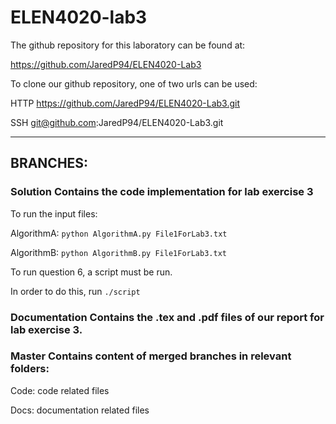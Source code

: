 # ELEN4020-lab3

The github repository for this laboratory can be found at: 

https://github.com/JaredP94/ELEN4020-Lab3 

To clone our github repository, one of two urls can be used: 

HTTP https://github.com/JaredP94/ELEN4020-Lab3.git 

SSH git@github.com:JaredP94/ELEN4020-Lab3.git

---------------------------------------------------------------------------
## BRANCHES:

### Solution      Contains the code implementation for lab exercise 3

To run the input files:

AlgorithmA: ``` python AlgorithmA.py File1ForLab3.txt ```

AlgorithmB: ``` python AlgorithmB.py File1ForLab3.txt ```


To run question 6, a script must be run. 

In order to do this, run ``` ./script ```

### Documentation     Contains the .tex and .pdf files of our report for lab exercise 3.

### Master        Contains content of merged branches in relevant folders:

Code: code related files

Docs: documentation related files

